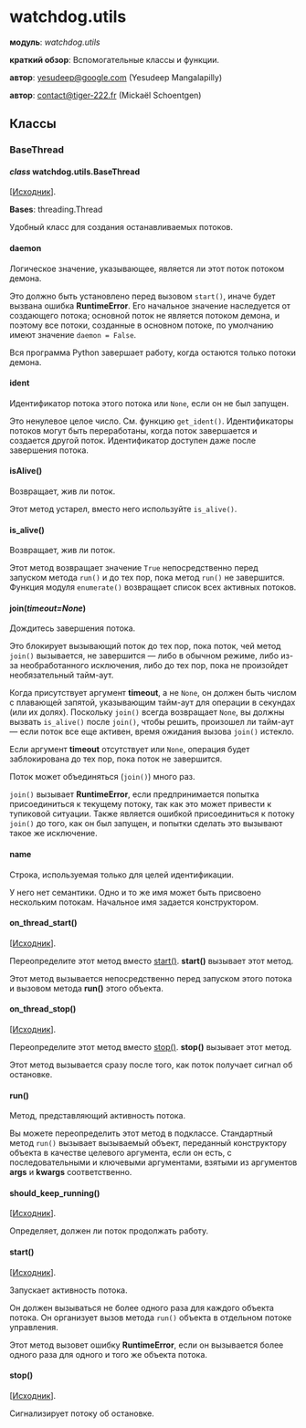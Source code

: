 # watchdog.utils

**модуль**: _watchdog.utils_

**краткий обзор**: Вспомогательные классы и функции.

**автор**: [yesudeep@google.com](mailto:yesudeep%40google.com) (Yesudeep Mangalapilly)

**автор**: [contact@tiger-222.fr](mailto:contact%40tiger-222.fr) (Mickaël Schoentgen)

## Классы

### BaseThread

#### _class_ watchdog.utils.BaseThread

\[[Исходник](https://python-watchdog.readthedocs.io/en/stable/\_modules/watchdog/utils.html#BaseThread)].

**Bases**: threading.Thread

Удобный класс для создания останавливаемых потоков.

#### daemon

Логическое значение, указывающее, является ли этот поток потоком демона.

Это должно быть установлено перед вызовом `start()`, иначе будет вызвана ошибка **RuntimeError**. Его начальное значение наследуется от создающего потока; основной поток не является потоком демона, и поэтому все потоки, созданные в основном потоке, по умолчанию имеют значение `daemon = False`.

Вся программа Python завершает работу, когда остаются только потоки демона.

#### ident

Идентификатор потока этого потока или `None`, если он не был запущен.

Это ненулевое целое число. См. функцию `get_ident()`. Идентификаторы потоков могут быть переработаны, когда поток завершается и создается другой поток. Идентификатор доступен даже после завершения потока.

#### isAlive()

Возвращает, жив ли поток.

Этот метод устарел, вместо него используйте `is_alive()`.

#### is\_alive()

Возвращает, жив ли поток.

Этот метод возвращает значение `True` непосредственно перед запуском метода `run()` и до тех пор, пока метод `run()` не завершится. Функция модуля `enumerate()` возвращает список всех активных потоков.

#### join(_timeout=None_)

Дождитесь завершения потока.

Это блокирует вызывающий поток до тех пор, пока поток, чей метод `join()` вызывается, не завершится — либо в обычном режиме, либо из-за необработанного исключения, либо до тех пор, пока не произойдет необязательный тайм-аут.

Когда присутствует аргумент **timeout**, а не `None`, он должен быть числом с плавающей запятой, указывающим тайм-аут для операции в секундах (или их долях). Поскольку `join()` всегда возвращает `None`, вы должны вызвать `is_alive()` после `join()`, чтобы решить, произошел ли тайм-аут — если поток все еще активен, время ожидания вызова `join()` истекло.

Если аргумент **timeout** отсутствует или `None`, операция будет заблокирована до тех пор, пока поток не завершится.

Поток может объединяться (`join()`) много раз.

`join()` вызывает **RuntimeError**, если предпринимается попытка присоединиться к текущему потоку, так как это может привести к тупиковой ситуации. Также является ошибкой присоединиться к потоку `join()` до того, как он был запущен, и попытки сделать это вызывают такое же исключение.

#### name

Строка, используемая только для целей идентификации.

У него нет семантики. Одно и то же имя может быть присвоено нескольким потокам. Начальное имя задается конструктором.

#### on\_thread\_start()

\[[Исходник](https://python-watchdog.readthedocs.io/en/stable/\_modules/watchdog/utils.html#BaseThread.on\_thread\_start)].

Переопределите этот метод вместо [start()](watchdog.utils.md#start). **start()** вызывает этот метод.

Этот метод вызывается непосредственно перед запуском этого потока и вызовом метода **run()** этого объекта.

#### on\_thread\_stop()

\[[Исходник](https://python-watchdog.readthedocs.io/en/stable/\_modules/watchdog/utils.html#BaseThread.on\_thread\_stop)].

Переопределите этот метод вместо [stop()](watchdog.utils.md#stop). **stop()** вызывает этот метод.

Этот метод вызывается сразу после того, как поток получает сигнал об остановке.

#### run()

Метод, представляющий активность потока.

Вы можете переопределить этот метод в подклассе. Стандартный метод `run()` вызывает вызываемый объект, переданный конструктору объекта в качестве целевого аргумента, если он есть, с последовательными и ключевыми аргументами, взятыми из аргументов **args** и **kwargs** соответственно.

#### should\_keep\_running()

\[[Исходник](https://python-watchdog.readthedocs.io/en/stable/\_modules/watchdog/utils.html#BaseThread.should\_keep\_running)].

Определяет, должен ли поток продолжать работу.

#### start()

\[[Исходник](https://python-watchdog.readthedocs.io/en/stable/\_modules/watchdog/utils.html#BaseThread.start)].

Запускает активность потока.

Он должен вызываться не более одного раза для каждого объекта потока. Он организует вызов метода `run()` объекта в отдельном потоке управления.

Этот метод вызовет ошибку **RuntimeError**, если он вызывается более одного раза для одного и того же объекта потока.

#### stop()

\[[Исходник](https://python-watchdog.readthedocs.io/en/stable/\_modules/watchdog/utils.html#BaseThread.stop)].

Сигнализирует потоку об остановке.
